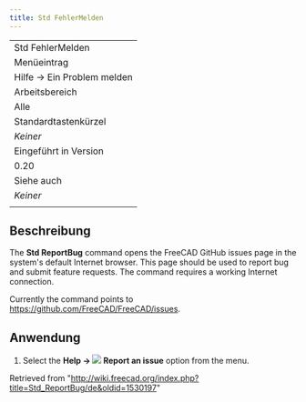 ```yaml
---
title: Std FehlerMelden
---
```


|                            |
| -------------------------- |
| Std FehlerMelden           |
| Menüeintrag                |
| Hilfe → Ein Problem melden |
| Arbeitsbereich             |
| Alle                       |
| Standardtastenkürzel       |
| _Keiner_                   |
| Eingeführt in Version      |
| 0.20                       |
| Siehe auch                 |
| _Keiner_                   |
|                            |

## Beschreibung

The **Std ReportBug** command opens the FreeCAD GitHub issues page in the system's default Internet browser. This page should be used to report bug and submit feature requests. The command requires a working Internet connection.

Currently the command points to <https://github.com/FreeCAD/FreeCAD/issues>.

## Anwendung

1. Select the **Help → ![](/images/Std_ReportBug.svg) Report an issue** option from the menu.

Retrieved from "<http://wiki.freecad.org/index.php?title=Std_ReportBug/de&oldid=1530197>"
